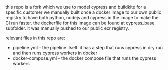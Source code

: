 this repo is a fork which we use to model cypress and buildkite for a specific customer
we manually built once a docker image to our own public registry to have both python, nodejs and cypress in the image to make the CI run faster.
the dockerfile for this image can be found at cypress_base subfolder. it was manually pushed to our public ecr registry.

relevant files in this repo are:
- pipeline.yml - the pipeline itself. it has a step that runs cypress in dry run and then runs cypress workers in docker
- docker-compose.yml - the docker compose file that runs the cypress workers

